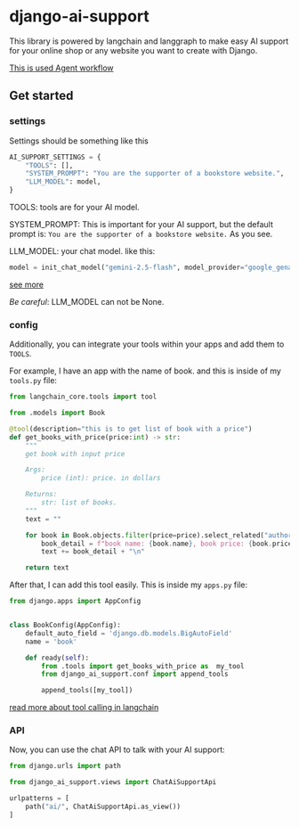 # django-ai-support

This library is powered by langchain and langgraph to make easy AI support for your online shop or any website you want to create with Django.

[This is used Agent workflow](https://langchain-ai.github.io/langgraph/tutorials/workflows/#agent)

## Get started

### settings

Settings should be something like this 

```python
AI_SUPPORT_SETTINGS = {
    "TOOLS": [],
    "SYSTEM_PROMPT": "You are the supporter of a bookstore website.",
    "LLM_MODEL": model,
}
```

TOOLS: tools are for your AI model.

SYSTEM_PROMPT: This is important for your AI support, but the default prompt is: ```You are the supporter of a bookstore website.``` As you see.

LLM_MODEL: your chat model.  like this:

```python
model = init_chat_model("gemini-2.5-flash", model_provider="google_genai")
```

[see more](https://python.langchain.com/docs/integrations/chat/)

*Be careful*: LLM_MODEL can not be None.

### config

Additionally, you can integrate your tools within your apps and add them to `TOOLS`.

For example, I have an app with the name of book. and this is inside of my `tools.py` file:

```python
from langchain_core.tools import tool

from .models import Book

@tool(description="this is to get list of book with a price")
def get_books_with_price(price:int) -> str:
    """
    get book with input price

    Args:
        price (int): price. in dollars

    Returns:
        str: list of books.
    """
    text = ""

    for book in Book.objects.filter(price=price).select_related("author"):
        book_detail = f"book name: {book.name}, book price: {book.price}, Author: {book.author.first_name} {book.author.last_name}"
        text += book_detail + "\n"

    return text


```

After that, I can add this tool easily. This is inside my `apps.py` file:

```python
from django.apps import AppConfig


class BookConfig(AppConfig):
    default_auto_field = 'django.db.models.BigAutoField'
    name = 'book'

    def ready(self):
        from .tools import get_books_with_price as  my_tool
        from django_ai_support.conf import append_tools

        append_tools([my_tool])


```

[read more about tool calling in langchain](https://langchain-ai.github.io/langgraph/how-tos/tool-calling/#dynamically-select-tools)


### API

Now, you can use the chat API to talk with your AI support:

```python
from django.urls import path

from django_ai_support.views import ChatAiSupportApi

urlpatterns = [
    path("ai/", ChatAiSupportApi.as_view())
]
```



